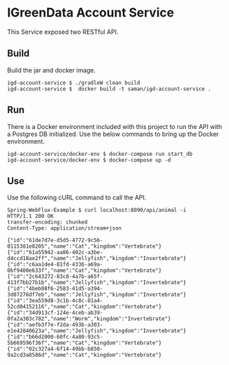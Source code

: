 # IGreenData Account Service
This Service exposed two RESTful API.

## Build
Build the jar and docker image.
```
igd-account-service $ ./gradleW clean build  
igd-account-service $  docker build -t saman/igd-account-service .   
```

## Run
There is a Docker environment included with this project to run the API with a Postgres DB initialized. Use the below commands to bring up the Docker environment.
```
igd-account-service/docker-env $ docker-compose run start_db
igd-account-service/docker-env $ docker-compose up -d
```


## Use
Use the following cURL command to call the  API.
```
Spring-WebFlux-Example $ curl localhost:8090/api/animal -i
HTTP/1.1 200 OK
transfer-encoding: chunked
Content-Type: application/stream+json

{"id":"61de7d7e-d5d5-4772-9c56-0115381e8205","name":"Cat","kingdom":"Vertebrate"}
{"id":"61a55942-aa86-402c-a3be-d4ccd18ae2ff","name":"Jellyfish","kingdom":"Invertebrate"}
{"id":"c6aa1de4-81fd-4336-a69a-0bf9400e633f","name":"Cat","kingdom":"Vertebrate"}
{"id":"2c643272-83c8-4a7b-a65f-413f7bb27b1b","name":"Jellyfish","kingdom":"Invertebrate"}
{"id":"4beb08f6-2583-41d5-a394-3d87276df7eb","name":"Jellyfish","kingdom":"Invertebrate"}
{"id":"3ea559d8-3c1b-4c8c-81a4-52cd04152116","name":"Cat","kingdom":"Vertebrate"}
{"id":"34d913cf-124e-4ceb-ab39-0fa2a303c782","name":"Worm","kingdom":"Invertebrate"}
{"id":"aefb3f7e-f2da-493b-a303-e1e42840623a","name":"Jellyfish","kingdom":"Invertebrate"}
{"id":"b66d2000-60fc-4a80-93c5-5b669596f36f","name":"Cat","kingdom":"Vertebrate"}
{"id":"02c327a4-6f14-49bb-b850-9a2cd3a8586d","name":"Cat","kingdom":"Vertebrate"}
```
 